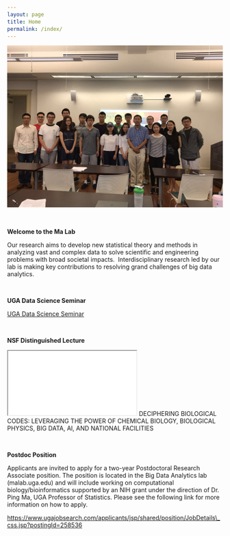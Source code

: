 ```yaml
---
layout: page
title: Home
permalink: /index/
---
```


![KONICA MINOLTA DIGITAL CAMERA](public/images/homepage.jpg)

 

**Welcome to the Ma Lab**

Our research aims to develop new statistical theory and methods in analyzing vast and complex data to solve scientific and engineering problems with broad societal impacts.  Interdisciplinary research led by our lab is making key contributions to resolving grand challenges of big data analytics.

 

**UGA Data Science Seminar**

[UGA Data Science Seminar](https://cps.uga.edu/index.php/data-science-and-ai-seminars/)

 

**NSF Distinguished Lecture**


<iframe src="public/images/nsf.jpg"></iframe>
DECIPHERING BIOLOGICAL CODES: LEVERAGING THE POWER OF CHEMICAL BIOLOGY, BIOLOGICAL PHYSICS, BIG DATA, AI, AND NATIONAL FACILITIES

 

**Postdoc Position**

Applicants are invited to apply for a two-year Postdoctoral Research Associate position. The position is located in the Big Data Analytics lab (malab.uga.edu) and will include working on computational biology/bioinformatics supported by an NIH grant under the direction of Dr. Ping Ma, UGA Professor of Statistics. Please see the following link for more information on how to apply.

https://www.ugajobsearch.com/applicants/jsp/shared/position/JobDetails\_css.jsp?postingId=258536
